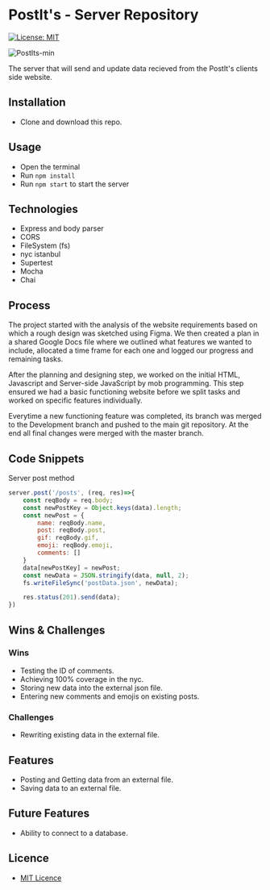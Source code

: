 # PostIt's - Server Repository

[![License: MIT](https://img.shields.io/badge/Licence-MIT-green.svg)](https://opensource.org/licenses/MIT)

![PostIts-min](https://user-images.githubusercontent.com/73439151/99552244-af7d2b00-29b4-11eb-962d-9877b1f5e6ae.gif)

The server that will send and update data recieved from the PostIt's clients side website.

## Installation

* Clone and download this repo.

## Usage
* Open the terminal
* Run `npm install`
* Run `npm start` to start the server

## Technologies

* Express and body parser
* CORS
* FileSystem (fs)
* nyc istanbul
* Supertest
* Mocha
* Chai

## Process

The project started with the analysis of the website requirements based on which a rough design was sketched using Figma. We then created a plan in a shared Google Docs file where we outlined what features we wanted to include, allocated a time frame for each one and logged our progress and remaining tasks.


After the planning and designing step, we worked on the initial HTML, Javascript and Server-side JavaScript by mob programming. This step ensured we had a basic functioning website before we split tasks and worked on specific features individually.

Everytime a new functioning feature was completed, its branch was merged to the Development branch and pushed to the main git repository. At the end all final changes were merged with the master branch.

## Code Snippets

Server post method

```javascript
server.post('/posts', (req, res)=>{
    const reqBody = req.body;
    const newPostKey = Object.keys(data).length;
    const newPost = {
        name: reqBody.name,
        post: reqBody.post,
        gif: reqBody.gif,
        emoji: reqBody.emoji,
        comments: []
    }
    data[newPostKey] = newPost;
    const newData = JSON.stringify(data, null, 2);
    fs.writeFileSync('postData.json', newData);

    res.status(201).send(data);
})
```


## Wins & Challenges
### Wins

* Testing the ID of comments.
* Achieving 100% coverage in the nyc.
* Storing new data into the external json file.
* Entering new comments and emojis on existing posts.

### Challenges

* Rewriting existing data in the external file.


## Features
* Posting and Getting data from an external file.
* Saving data to an external file.

## Future Features
* Ability to connect to a database.

## Licence

* [MIT Licence](https://opensource.org/licenses/mit-license.php)